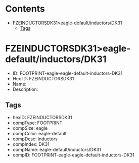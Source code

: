 



Contents
========

* [FZEINDUCTORSDK31>eagle-default/inductors/DK31](#fzeinductorsdk31eagle-defaultinductorsdk31)
	* [Tags](#tags)

# FZEINDUCTORSDK31>eagle-default/inductors/DK31

- ID: FOOTPRINT-eagle-eagle-default-inductors-DK31
- Hex ID: FZEINDUCTORSDK31
- Name: 
- Description: 

## Tags

- hexID: FZEINDUCTORSDK31
- oompType: FOOTPRINT
- oompSize: eagle
- oompColor: eagle-default
- oompDesc: inductors
- oompIndex: DK31
- oompName: eagle-default/inductors/DK31
- oompID: FOOTPRINT-eagle-eagle-default-inductors-DK31
